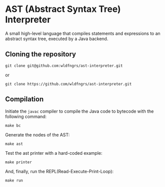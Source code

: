# AST (Abstract Syntax Tree) Interpreter
A small high-level language that compiles statements and expressions to an abstract syntax tree, executed by a Java backend.

## Cloning the repository
`git clone git@github.com:wldfngrs/ast-interpreter.git`

or

`git clone https://github.com/wldfngrs/ast-interpreter.git`

## Compilation
Initiate the `javac` compiler to compile the Java code to bytecode with the following command:

`make bc`

Generate the nodes of the AST:

`make ast`

Test the ast printer with a hard-coded example:

`make printer`

And, finally, run the REPL(Read-Execute-Print-Loop):

`make run`
